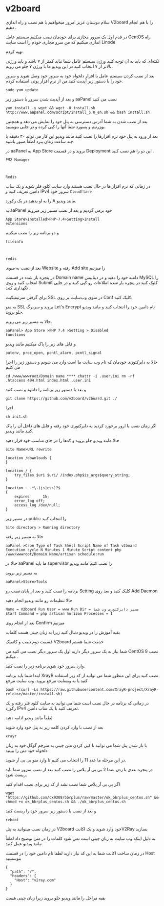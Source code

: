 # v2board


سلام دوستان عزیز امروز میخواهیم با هم نصب و راه اندازی V2board را با هم انجام دهیم .

در قدم اول یک سرور مجازی برای خودمان نصب میکنیم  سیستم عامل CentOS  راه اندازی میکنیم که من سرو مجاری خودم را است سایت 
Linode

تهیه کردم.

نکته‌ای که باید به آن توجه کنید ورژن سیستم عامل شما نباید کمتر از ۷ باشد و باید ورژنی بالاتر از ۷ انتخاب کنید در این ویدیو ما با ورژن ۷ جلو می رویم.

بعد از نصب کردن سیستم عامل با افزار دلخواه خود به سرور خود وصل شوید و سرور خود را با دستور زیر آپدیت کنید من از نرم افزار پوتی استفاده کردم.

<pre class="notranslate"><code>sudo yum update</code></pre>

و بعد از آپدیت شدن سرور با دستور زیر aaPanel نصب می کنید

<pre class="notranslate"><code>yum install -y wget && wget -O install.sh http://www.aapanel.com/script/install_6.0_en.sh && bash install.sh
</code></pre>

بعد از نصب شدن به شما آدرس دسترسی به پنل خود را نمایش می دهد و همچنین یوزرنیم و پسورد شما آنها را کپی کرده و در جایی بنویسید.

بعد از ورود به پنل خود نرم افزارها را نصب کنید مانند ویدیو این کار می تواند ۳۰ دقیقه یا چند ساعت زمان ببرد لطفاً صبور باشید.

در aaPanel  به App Store بروید و در قسمت Deployment این دو را هم نصب کنید .

<code>PM2 Manager

Redis</code>

در زمانی که نرم افزار ها در حال نصب هستند وارد سایت کلود فلر شوید و یک ساب دامین تعریف کنید و IPv4 سرور خود 
<code>Cloudflare</code>

را به او بدهید در یک رکورد A مانند ویدیو.

به  aaPanel  خود برمی گردیم  و بعد از نصب مسیر زیر میرویم

<code>App Store>Installed>PHP-7.4>Setting>Install extensions</code>

و دو برنامه زیر را نصب میکنیم

<code>fileinfo

redis</code>

بعد از نصب به منوی Website رفته و Add site را میزنیم

در پنجره باز شده در قسمت Domain name دامنه خود را دهید و در دیتابیس MySQL را انتخاب کنید و روی Submit کلیک کنید در پنچره بار شده اطلاعات رو کپی کنید و در جایی نگهداری کنید .

برای گرفتن سرتیفیکیت SSL در منوی وب‌سایت بر روی  Conf کلیک کنید.

به منو SSL بروید و سربرگ Let's Encrypt نام دامین خود را انتخاب کنید و مانند ویدیو جلو بروید.

حالا به مسیر زیر می رویم.

<code>aaPanel> App Store >PHP 7.4 >Setting > Disabled functions</code>

و فایل های زیر را پاک میکنیم مانند ویدیو 

<code>putenv, proc_open, pcntl_alarm, pcntl_signal</code>

حالا به دایرکتوری خودمان که نام وب سایت ما است وارد می شویم و دستور زیر را اجرا می کنیم

<code>cd /www/wwwroot/Domain name ****
chattr -i .user.ini
rm -rf .htaccess 404.html index.html .user.ini</code>

و بعد با دستور زیر برنامه را دانلود و نصب کنید 

<pre class="notranslate"><code>git clone https://github.com/v2board/v2board.git ./</code></pre>
اجرا

<pre class="notranslate"><code>sh init.sh</code></pre>
اگر زمان نصب با ارور برخورد کردید به دایرکتوری خود رفته و فایل های داخل آن را پاک کنید مانند ویدیو.

حالا مانند ویدیو جلو بروید و کدها را در جای مناسب خود قرار دهید

<code>Site Name>URL rewrite</code>

<pre class="notranslate"><code>location /downloads {
}

location / {  
    try_files $uri $uri/ /index.php$is_args$query_string;  
}

location ~ .*\.(js|css)?$
{
    expires      1h;
    error_log off;
    access_log /dev/null; 
}</code></pre>
    
در مسیر زیر public را انتخاب کنید 

<code>Site directory > Running directory</code>

حالا به مسیر زیر رفته

<code>aaPanel >Cron
Type of Task  Shell Script
 Name of Task  v2board
Execution cycle  N Minutes 1 Minute
Script content 
php /www/wwwroot/ِDomain Name/artisan schedule:run</code>

خالا در aaPanel ما باید supervisor را نصب کنیم مانند ویدیو 

به مسیر زیر بروید 

<code>aaPanel>Store>Tools</code>

برنامه را نصب کنید و بعد از پایان نصب رو Setting کلیک کنید و بعد روی Add Daemon

حالا تنظیمات رو مانند ویدیو انجام دهید 

<code>Name = V2board
Run User = www
Run Dir =  مسیر دایرکتوری وب شما
Start Command = php artisan horizon
Processes = 1</code>

بعد از انجام روی Confirm میزنیم 

بقیه آموزش را در ویدیو دنبال کنید زیرا به زبان چینی هست کلمات


قسمت دوم نصب و کانفیگ V2board  خدمت شما هستم

شما نیاز به یک سرور دیگر دارید اول یک سرور دیگر نصب می کنید  من CentOS 9  نصب میکنم .

وارد سرور خود شوید برنامه زیر را نصب کنید.

ابتدا شما باید برنامه XrayR نصب کنید برای این منظور شما می توانید از کد زیر استفاده کنید یا به وبسایت مرجع بروید.
وب سایت مرجع


<pre class="notranslate"><code>bash <(curl -Ls https://raw.githubusercontent.com/XrayR-project/XrayR-release/master/install.sh)</code></pre>

در زمانی که برنامه در حال نصب است شما می توانید به سایت کلود فلر رفته و یک رکورد IPv4   تعریف کنید با یک ساب دامین.

لطفاً مانند ویدیو ادامه دهید

بعد از نصب با وارد کردن کلمه زیر به پنل خود وارد شوید

<code>xrayr</code>

با باز شدن پنل شما می توانید با کپی کردن متن چینی به مترجم گوگل خود به زبان دلخواه خود متن را ببینید

در این مرحله ما عدد 11 را انتخاب می کنیم تا وارد منو  بی بی آر  شوید.

در پنجره بعدی با زدن شما 2   بی بی آر پلاس را نصب کنید بعد از نصب سرور شما باید ریست شود.

اگر بی بی آر پلاس شما نصب نشد از کد زیر برای نصب اقدام کنید 

<pre class="notranslate"><code>wget "https://github.com/cx9208/bbrplus/raw/master/ok_bbrplus_centos.sh" && chmod +x ok_bbrplus_centos.sh && ./ok_bbrplus_centos.sh</code></pre>

و بعد از نصب با دستور زیر سرور خود را ریست کنید

<code>reboot</code>

در زمان نصب میتوانید به پنل V2board  خود وارد شوید و یک اکانتV2Ray بسازید

به دلیل اینکه وب سایت به زبان چینی است نمی شود کلمات را در متن توضیح داد لطفاً مانند ویدیو عمل کنید

در زمان ساخت اکانت شما به این کد نیاز دارید لطفا نام دامین خود را در قسمت Host بنوسسید


<pre class="notranslate"><code>{
  "path": "/",
  "headers": {
    "Host": "v2ray.com"
  }
}
</code></pre>


بقیه مراحل را مانند ویدیو جلو بروید  زیرا زبان چینی هست
